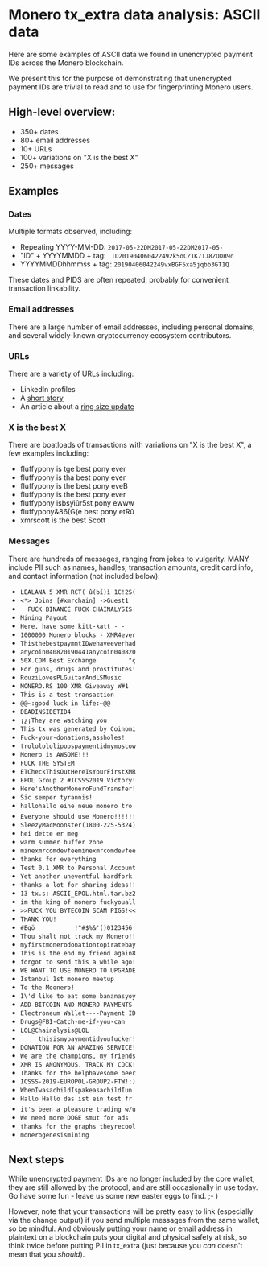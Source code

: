 # Monero tx_extra data analysis: ASCII data
Here are some examples of ASCII data we found in unencrypted payment IDs across the Monero blockchain.

We present this for the purpose of demonstrating that unencrypted payment IDs are trivial to read and to use for fingerprinting Monero users.

## High-level overview:
- 350+ dates 
- 80+ email addresses
- 10+ URLs
- 100+ variations on "X is the best X"
- 250+ messages

## Examples
### Dates
Multiple formats observed, including:
- Repeating YYYY-MM-DD: `2017-05-22DM2017-05-22DM2017-05-`
- "ID" + YYYYMMDD + tag: ` ID201904060422492k5oCZ1K71J8ZODB9d`
- YYYYMMDDhhmmss + tag: `20190406042249vxBGF5xa5jqbb3GT1Q`

These dates and PIDS are often repeated, probably for convenient transaction linkability.

### Email addresses
There are a large number of email addresses, including personal domains, and several widely-known cryptocurrency ecosystem contributors. 

### URLs 
There are a variety of URLs including:
- LinkedIn profiles
- A [short story](https://pastebin.com/mpJwkf7R)
- An article about a [ring size update](http://weuse.cash/2016/03/23/hard-fork/)

### X is the best X
There are boatloads of transactions with variations on "X is the best X", a few examples including:
- fluffypony is tge best pony ever
- fluffypony is tha best pony ever
- fluffypony is the best pony eveB
- fluffypony is the best pony ever
- fluffypony isbsýìûr5st pony ewww
- fluffypony&86(G(e best pony etRû
- xmrscott is the best Scott      
 
### Messages
There are hundreds of messages, ranging from jokes to vulgarity. MANY include PII such as names, handles, transaction amounts, credit card info, and contact information (not included below):
- `LEALANA 5 XMR RCT( û(bí)ì 1C!2S(`
- `<*> Joins [#xmrchain] ->Guest1`
- `  FUCK BINANCE FUCK CHAINALYSIS`
- `Mining Payout`
- `Here, have some kitt-katt - -`
- `1000000 Monero blocks - XMR4ever`
- `ThisthebestpaymntIDwehaveeverhad`
- `anycoin040820190441anycoin040820`
- `50X.COM Best Exchange         "ç`
- `For guns, drugs and prostitutes!`
- `RouziLovesPLGuitarAndLSMusic`
- `MONERO.RS 100 XMR Giveaway W#1`
- `This is a test transaction`
- `@@~:good luck in life:~@@`
- `DEADINSIDETID4`
- `¡¿¡They are watching you`
- `This tx was generated by Coinomi`
- `Fuck-your-donations,assholes!`
- `trololololipopspaymentidmymoscow`
- `Monero is AWSOME!!!`
- `FUCK THE SYSTEM`
- `ETCheckThisOutHereIsYourFirstXMR`
- `EPOL Group 2 #ICSSS2019 Victory!`
- `Here'sAnotherMoneroFundTransfer!`
- `Sic semper tyrannis!`
- `hallohallo eine neue monero tro`
- `Everyone should use Monero!!!!!!`
- `SleezyMacMoonster(1800-225-5324)`
- `hei dette er meg`
- `warm summer buffer zone`
- `minexmrcomdevfeeminexmrcomdevfee`
- `thanks for everything`
- `Test 0.1 XMR to Personal Account`
- `Yet another uneventful hardfork`
- `thanks a lot for sharing ideas!!`
- `13 tx.s: ASCII_EPOL.html.tar.bz2`
- `im the king of monero fuckyouall`
- `>>FUCK YOU BYTECOIN SCAM PIGS!<<`
- `THANK YOU!`
- `#Egö           !"#$%&'()0123456`
- `Thou shalt not track my Monero!!`
- `myfirstmonerodonationtopiratebay`
- `This is the end my friend again8`
- `forgot to send this a while ago!`
- `WE WANT TO USE MONERO TO UPGRADE`
- `Istanbul 1st monero meetup`
- `To the Moonero!`
- `I\'d like to eat some bananasyoy`
- `ADD-BITCOIN-AND-MONERO-PAYMENTS`
- `Electroneum Wallet----Payment ID`
- `Drugs@FBI-Catch-me-if-you-can`
- `LOL@Chainalysis@LOL`
- `     thisismypaymentidyoufucker!`
- `DONATION FOR AN AMAZING SERVICE!`
- `We are the champions, my friends`
- `XMR IS ANONYMOUS. TRACK MY COCK!`
- `Thanks for the helphavesome beer`
- `ICSSS-2019-EUROPOL-GROUP2-FTW!:)`
- `WhenIwasachildIspakeasachildIun`
- `Hallo Hallo das ist ein test fr`
- `it's been a pleasure trading w/u`
- `We need more DOGE smut for ads`
- `thanks for the graphs theyrecool`
- `monerogenesismining`

## Next steps
While unencrypted payment IDs are no longer included by the core wallet, they are still allowed by the protocol, and are still occasionally in use today.  Go have some fun - leave us some new easter eggs to find. ;- ) 

However, note that your transactions will be pretty easy to link (especially via the change output) if you send multiple messages from the same wallet, so be mindful. And obviously putting your name or email address in plaintext on a blockchain puts your digital and physical safety at risk, so think twice before putting PII in tx_extra (just because you *can* doesn't mean that you *should*).
